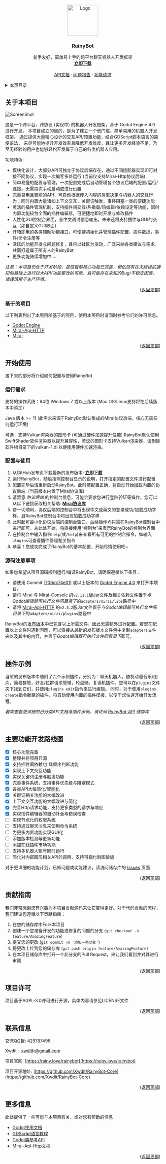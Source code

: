 <div id="top"></div>
<!-- PROJECT LOGO -->
<br />
<div align="center">
  <a href="https://github.com/Xwdit/RainyBot-Core/">
    <img src=".github/images/logo.png" alt="Logo" width="100" height="100">
  </a>

  <h3 align="center">RainyBot</h3>

  <p align="center">
    新手友好，简单易上手的跨平台聊天机器人开发框架
    <br />
    <a href="https://github.com/Xwdit/RainyBot-Core/releases"><strong>立即下载</strong></a>
    <br />
    <br />
    <a href="https://github.com/Xwdit/RainyBot-API">API文档</a>
    ·
    <a href="https://github.com/Xwdit/RainyBot-Core/issues">问题报告</a>
    ·
    <a href="https://github.com/Xwdit/RainyBot-Core/issues">功能请求</a>
  </p>
</div>



<!-- TABLE OF CONTENTS -->
<details>
  <summary>本页目录</summary>
  <ol>
    <li>
      <a href="#关于本项目">关于本项目</a>
      <ul>
        <li><a href="#基于的项目">基于的项目</a></li>
      </ul>
    </li>
    <li>
      <a href="#开始使用">开始使用</a>
      <ul>
        <li><a href="#运行需求">运行需求</a></li>
        <li><a href="#配置与使用">配置与使用</a></li>
        <li><a href="#源码注意事项">源码注意事项</a></li>
      </ul>
    </li>
    <li><a href="#插件示例">插件示例</a></li>
    <li><a href="#功能开发路线图">开发路线图</a></li>
    <li><a href="#贡献指南">贡献指南</a></li>
    <li><a href="#项目许可">项目许可</a></li>
    <li><a href="#联系信息">联系方式</a></li>
    <li><a href="#更多信息">更多信息</a></li>
  </ol>
</details>



<!-- ABOUT THE PROJECT -->
## 关于本项目

![ScreenShot](.github/images/screenshot.png)

这是一个跨平台，跨协议 (实现中) 的机器人开发框架，基于 Godot Engine 4.0 进行开发。
本项目成立的目的，是为了建立一个低门槛，简单易用的机器人开发框架。
通过提供大量精心设计的交互API/预置功能，结合GDScript脚本语言的简便语法，
来尽可能地提升开发效率且降低开发难度，且让更多开发经验不足，乃至无经验的用户也能够轻松开发属于自己的各类机器人应用。


功能特色:
* 模块化设计，大部分API可独立于协议后端存在，通过不同适配器实现即可对接不同协议，实现一次编写多处运行 (当前仅支持Mirai-Http协议后端)
* 简单易懂的配置与管理，一次配置完成后自动管理各个协议后端的配置/运行/连接，无需每次手动启动或进行设置
* 完善易用且智能的API，可自动根据传入内容的类型决定与机器人的交互行为；同时内置大量诸如上下文交互，关键词触发，事件阻塞一类的便捷功能
* 灵活的插件管理机制，支持插件间交互/热重载/热编辑/依赖设定等功能，同时内置功能较为全面的插件编辑器，可便捷地即时开发与修改插件
* 人性化GUI控制台界面，全中文调试信息输出，未来还将支持插件与GUI的交互（如自定义GUI界面)
* 开箱即用的各类辅助功能接口，可便捷初始化并管理插件配置，插件数据，事件/命令注册等
* 活跃的功能开发与问题修复，且将以社区为驱动，广泛采纳各类建议与需求，共同打造属于所有人的RainyBot
* 更多功能陆续增加中.....


*注意：本项目仍处于开发阶段，虽然目前核心功能已完备，但依然有在未经提前通知的基础上进行较大API/功能更改的可能，且可能存在未知的Bug/不稳定因素，请谨慎用于生产环境。*


<p align="right">(<a href="#top">返回顶部</a>)</p>



### 基于的项目

以下列表列出了本项目所基于的项目，使用本项目时请同时参考它们的许可信息。

* [Godot Engine](https://github.com/godotengine/godot)
* [Mirai-Api-HTTP](https://github.com/project-mirai/mirai-api-http)
* [Mirai](https://github.com/mamoe/mirai)

<p align="right">(<a href="#top">返回顶部</a>)</p>



<!-- GETTING STARTED -->
## 开始使用

接下来的部分将介绍如何配置与使用RainyBot

### 运行需求

支持的操作系统：64位 Windows 7 或以上版本 (Mac OS/Linux支持将在后续版本中添加)

Java 版本 >= 11 (此需求来源于RainyBot默认集成的Mirai协议后端，核心无需任何运行环境)

可选：支持Vulkan渲染器的图形卡 (可通过硬件加速提升性能)
RainyBot默认使用SwiftShader软件渲染器以提升兼容性，若您的图形卡支持Vulkan渲染器，请删除软件根目录下的vulkan-1.dll以便使用硬件加速渲染。

### 配置与使用

1. 从GitHub发布页下载最新的发布版本: <a href="https://github.com/Xwdit/RainyBot-Core/releases"><strong>立即下载</strong></a>
2. 运行RainyBot，随后按照控制台显示的说明，打开指定的配置文件进行配置
3. 配置完毕后请重新启动RainyBot。此时若配置正确，将自动开始加载内置的协议后端（当前版本内置了Mirai协议库)
4. 请留意 *协议后端* 的控制台信息，可能会要求您进行登陆验证等操作，您可以从以下链接获取相关帮助: <a href="https://mirai.mamoe.net/topic/223/%E6%97%A0%E6%B3%95%E7%99%BB%E5%BD%95%E7%9A%84%E4%B8%B4%E6%97%B6%E5%A4%84%E7%90%86%E6%96%B9%E6%A1%88"><strong>Mirai协议库</strong></a>
5. 若一切顺利，协议后端的控制台中将出现中文或英文的登录成功/加载成功字样，且RainyBot控制台中将出现加载成功字样
6. 此时起可最小化协议后端的控制台窗口，后续操作均只需在RainyBot控制台中进行即可。从此处开始，将直接使用“控制台”来表示RainyBot的控制台界面
7. 在控制台中输入指令`help`(或`/help`)来查看所有可用的控制台指令，如输入`plugins`可查看插件管理相关指令
8. 恭喜！您成功完成了RainyBot的基本配置，开始尽情使用吧~

### 源码注意事项

如果您希望从项目源码顺利运行/编译RainyBot，请确保遵循以下条目：
- 请使用 Commit [[706dc74e01](https://github.com/godotengine/godot/commit/706dc74e01e1900af947d7a5fe854603a3df18b1)] 或以上版本的 [Godot Engine 4.0](https://github.com/godotengine/godot) 来打开本项目。
- 请将 [Mirai](https://github.com/mamoe/mirai) 与 [Mirai-Console](https://github.com/mamoe/mirai-console) 的`v2.11.1`版Jar文件及相关依赖文件置于*与Godot编辑器可执行文件同目录下*的`adapters/mirai/libs`路径中
- 请将 [Mirai-Api-HTTP](https://github.com/project-mirai/mirai-api-http) 的`v2.5.2`版Jar文件置于*与Godot编辑器可执行文件同目录下*的`adapters/mirai/plugins`路径中

RainyBot的[发布版本](https://github.com/Xwdit/RainyBot-Core/releases)中已包含以上所需文件，因此无需额外进行配置。若您在配置以上文件时遇到问题，可以直接从最新的发布版本文件包中复制`adapters`文件夹以及其中的内容，并置于*Godot编辑器可执行文件同目录下*即可。

<p align="right">(<a href="#top">返回顶部</a>)</p>



<!-- USAGE EXAMPLES -->
## 插件示例

当前的发布版本中随附了六个示例插件，分别为：聊天机器人，随机动漫音乐/图片，简易群管，好友/拉群请求管理，轮盘赌，复读机插件。您可以在`plugins`文件夹下找到它们，并使用`plugins edit`指令来进行编辑。
同时，对于使用`plugins create`指令新建的插件，将自动使用内置的插件模板，以便于您快速开始开发流程。

_若需查看更详细的已分类API文档与插件示例，请访问 [RainyBot-API](https://github.com/Xwdit/RainyBot-API) 储存库_

<p align="right">(<a href="#top">返回顶部</a>)</p>



<!-- ROADMAP -->
## 主要功能开发路线图

- [x] 核心功能完备
- [x] 整理并将项目开源
- [x] 支持插件间依赖/加载顺序判断功能
- [x] 实现上下文交互功能
- [x] 实现关键词注册与触发功能
- [x] 完善事件系统，支持事件优先级与阻塞模式
- [x] 各类API大幅简化/智能化
- [x] 关键词相关功能的大幅改进
- [x] 上下文交互功能的大幅改进与简化
- [x] 完善Http请求功能，支持更多类型的请求与响应
- [x] 实现插件编辑器的自动补全与错误检查
- [ ] 实现节点化的权限系统
- [ ] 支持通过聊天消息来使用命令系统
- [ ] 为更多内置功能实现GUI化
- [ ] 添加版本检测与更新功能
- [ ] 添加在线插件市场功能
- [ ] 支持多机器人账号同时运行
- [ ] 简化对内部图形相关API的调用，支持可视化制图排版

对于更详细的功能计划，已知问题或功能建议，请访问储存库的 [Issues](https://github.com/Xwdit/RainyBot-Core/issues) 页面

<p align="right">(<a href="#top">返回顶部</a>)</p>


<!-- CONTRIBUTING -->
## 贡献指南

我们非常感谢您有兴趣为本项目贡献源码来让它变得更好。对于代码贡献的流程，我们建议您遵循以下贡献指南：

1. 在您的储存库中Fork本项目
2. 创建一个您准备开发的功能或修复的问题的分支 (`git checkout -b feature/AmazingFeature`)
3. 提交您的更改 (`git commit -m '添加一些功能'`)
4. 将更改上传到您的储存库 (`git push origin feature/AmazingFeature`)
5. 在本项目储存库中打开一个此分支的Pull Request，来让我们看到并对其进行审阅

<p align="right">(<a href="#top">返回顶部</a>)</p>



<!-- LICENSE -->
## 项目许可

项目基于AGPL-3.0许可进行开源，具体内容请参见LICENSE文件

<p align="right">(<a href="#top">返回顶部</a>)</p>



<!-- CONTACT -->
## 联系信息

交流QQ群: 429787496

Xwdit - xwditfr@gmail.com

项目官网: [https://rainy.love/rainybot](https://rainy.love/rainybot)

项目开源地址: [https://github.com/Xwdit/RainyBot-Core](https://github.com/Xwdit/RainyBot-Core)

<p align="right">(<a href="#top">返回顶部</a>)</p>



<!-- ACKNOWLEDGMENTS -->
## 更多信息

此处提供了一些可能与本项目有关，或对您有帮助的信息

* [Godot使用文档](https://docs.godotengine.org/en/latest/)
* [GDScript语言教程](https://docs.godotengine.org/en/latest/tutorials/scripting/gdscript/)
* [Godot类参考API](https://docs.godotengine.org/en/latest/classes/index.html)
* [Mirai-Api-Http文档](https://github.com/project-mirai/mirai-api-http/blob/master/docs/api/API.md)

<p align="right">(<a href="#top">返回顶部</a>)</p>


[product-screenshot]: .github/images/screenshot.png

